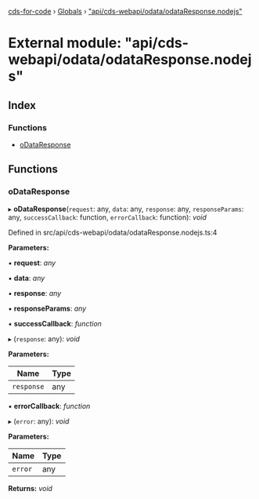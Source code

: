 [cds-for-code](../README.md) › [Globals](../globals.md) › ["api/cds-webapi/odata/odataResponse.nodejs"](_api_cds_webapi_odata_odataresponse_nodejs_.md)

# External module: "api/cds-webapi/odata/odataResponse.nodejs"

## Index

### Functions

* [oDataResponse](_api_cds_webapi_odata_odataresponse_nodejs_.md#odataresponse)

## Functions

###  oDataResponse

▸ **oDataResponse**(`request`: any, `data`: any, `response`: any, `responseParams`: any, `successCallback`: function, `errorCallback`: function): *void*

Defined in src/api/cds-webapi/odata/odataResponse.nodejs.ts:4

**Parameters:**

▪ **request**: *any*

▪ **data**: *any*

▪ **response**: *any*

▪ **responseParams**: *any*

▪ **successCallback**: *function*

▸ (`response`: any): *void*

**Parameters:**

Name | Type |
------ | ------ |
`response` | any |

▪ **errorCallback**: *function*

▸ (`error`: any): *void*

**Parameters:**

Name | Type |
------ | ------ |
`error` | any |

**Returns:** *void*
